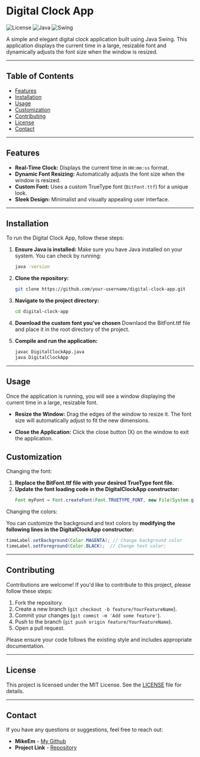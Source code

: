 # Digital Clock App

![License](https://img.shields.io/badge/license-MIT-blue.svg) 
![Java](https://img.shields.io/badge/language-Java-orange.svg)
![Swing](https://img.shields.io/badge/library-Java%20Swing-yellowgreen.svg)

A simple and elegant digital clock application built using Java Swing. This application displays the current time in a large, resizable font and dynamically adjusts the font size when the window is resized.

---

## Table of Contents

- [Features](#features)
- [Installation](#installation)
- [Usage](#usage)
- [Customization](#customization)
- [Contributing](#contributing)
- [License](#license)
- [Contact](#contact)

---

## Features

- **Real-Time Clock:** Displays the current time in `HH:mm:ss` format.
- **Dynamic Font Resizing:** Automatically adjusts the font size when the window is resized.
- **Custom Font:** Uses a custom TrueType font (`BitFont.ttf`) for a unique look.
- **Sleek Design:** Minimalist and visually appealing user interface.

---

## Installation

To run the Digital Clock App, follow these steps:

1. **Ensure Java is installed:**
   Make sure you have Java installed on your system. You can check by running:
   ```bash
   java -version

2. **Clone the repository:**
   ```bash
   git clone https://github.com/your-username/digital-clock-app.git
   
3. **Navigate to the project directory:**
   ```bash
   cd digital-clock-app
   
5. **Download the custom font you've chosen**
   Downlaod the BitFont.ttf file and place it in the root directory of the project.
   
6. **Compile and run the application:**
   ```bash
   javac DigitalClockApp.java
   java DigitalClockApp

---

## Usage

Once the application is running, you will see a window displaying the current time in a large, resizable font.

- **Resize the Window:** Drag the edges of the window to resize it. The font size will automatically adjust to fit the new dimensions.

- **Close the Application:** Click the close button (X) on the window to exit the application.

## Customization

Changing the font:

1. **Replace the BitFont.ttf file with your desired TrueType font file.**
2. **Update the font loading code in the DigitalClockApp constructor:**
   ```java
   Font myFont = Font.createFont(Font.TRUETYPE_FONT, new File(System.getProperty("user.dir") + "/YourFontFile.ttf"));
   
Changing the colors:

You can customize the background and text colors by **modifying the following lines in the DigitalClockApp constructor:**
   ```java
   timeLabel.setBackground(Color.MAGENTA); // Change background color
   timeLabel.setForeground(Color.BLACK);  // Change text color;
   ```

---

## Contributing

Contributions are welcome! If you'd like to contribute to this project, please follow these steps:

1. Fork the repository.
2. Create a new branch (`git checkout -b feature/YourFeatureName`).
3. Commit your changes (`git commit -m 'Add some feature'`).
4. Push to the branch (`git push origin feature/YourFeatureName`).
5. Open a pull request.

Please ensure your code follows the existing style and includes appropriate documentation.

---

## License

This project is licensed under the MIT License. See the [LICENSE](LICENSE) file for details.

---

## Contact

If you have any questions or suggestions, feel free to reach out:

- **MikeEm** - [My Github](https://github.com/m1keem)
- **Project Link** - [Repository](https://github.com/m1keem/digitalclock)

